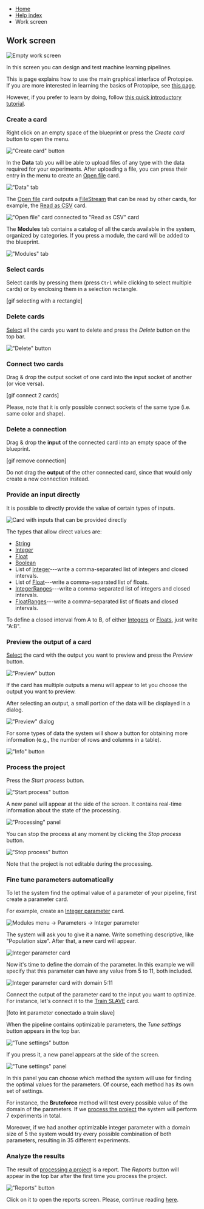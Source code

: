 <ul class="breadcrumb">
    <li><a href="">Home</a></li>
    <li><a href="help.html">Help index</a></li>
    <li>Work screen</li>
</ul>

## Work screen

![Empty work screen](assets/img/work_screen/introduction_1.png)

In this screen you can design and test machine learning pipelines.

This is page explains how to use the main graphical interface of Protopipe. If you are more interested in learning the basics of Protopipe, see [this page](basics.html).

However, if you prefer to learn by doing, follow [this quick introductory tutorial](tutorials/introductory).

### Create a card

Right click on an empty space of the blueprint or press the *Create card* button to open the menu.

!["Create card" button](assets/img/work_screen/create_1.png)

In the **Data** tab you will be able to upload files of any type with the data required for your experiments. After uploading a file, you can press their entry in the menu to create an [Open file](cards/openFile.html) card.

!["Data" tab](assets/img/work_screen/create_2.png)

The [Open file](cards/openFile.html) card outputs a [FileStream](types/FileStream.html) that can be read by other cards, for example, the [Read as CSV](cards/readAsCSV.html) card.

!["Open file" card connected to "Read as CSV" card](assets/img/work_screen/create_3.png)

The **Modules** tab contains a catalog of all the cards available in the system, organized by categories. If you press a module, the card will be added to the blueprint.

!["Modules" tab](assets/img/work_screen/create_4.png)

### Select cards

Select cards by pressing them (press `Ctrl` while clicking to select multiple cards) or by enclosing them in a selection rectangle.

[gif selecting with a rectangle]

### Delete cards

[Select](#select-cards) all the cards you want to delete and press the *Delete* button on the top bar.

!["Delete" button](assets/img/work_screen/delete_1.png)

### Connect two cards

Drag & drop the output socket of one card into the input socket of another (or vice versa).

[gif connect 2 cards]

Please, note that it is only possible connect sockets of the same type (i.e. same color and shape).

### Delete a connection

Drag & drop the **input** of the connected card into an empty space of the blueprint.

[gif remove connection]

Do not drag the **output** of the other connected card, since that would only create a new connection instead.

### Provide an input directly

It is possible to directly provide the value of certain types of inputs.

![Card with inputs that can be provided directly](assets/img/work_screen/provide_1.png)

The types that allow direct values are:

* [String](types/String.html)
* [Integer](types/String.html)
* [Float](types/String.html)
* [Boolean](types/String.html)
* List of [Integer](types/String.html)---write a comma-separated list of integers and closed intervals.
* List of [Float](types/String.html)---write a comma-separated list of floats.
* [IntegerRanges](types/IntegerRanges.html)---write a comma-separated list of integers and closed intervals.
* [FloatRanges](types/FloatRanges.html)---write a comma-separated list of floats and closed intervals.

To define a closed interval from A to B, of either [Integers](types/String.html) or [Floats](types/String.html), just write "A:B".

### Preview the output of a card

[Select](#select-cards) the card with the output you want to preview and press the *Preview* button.

!["Preview" button](assets/img/work_screen/preview_1.png)

If the card has multiple outputs a menu will appear to let you choose the output you want to preview.

After selecting an output, a small portion of the data will be displayed in a dialog.

!["Preview" dialog](assets/img/work_screen/preview_2.png)

For some types of data the system will show a button for obtaining more information (e.g., the number of rows and columns in a table).

!["Info" button](assets/img/work_screen/preview_3.png)

### Process the project

Press the *Start process* button.

!["Start process" button](assets/img/work_screen/process_1.png)

A new panel will appear at the side of the screen. It contains real-time information about the state of the processing.

!["Processing" panel](assets/img/work_screen/process_2.png)

You can stop the process at any moment by clicking the *Stop process* button.

!["Stop process" button](assets/img/work_screen/process_3.png)

Note that the project is not editable during the processing.

### Fine tune parameters automatically

To let the system find the optimal value of a parameter of your pipeline, first create a parameter card.

For example, create an [Integer parameter](types/parameterInteger.html) card.

![Modules menu -> Parameters -> Integer parameter](assets/img/work_screen/tune_1.png)

The system will ask you to give it a name. Write something descriptive, like "Population size". After that, a new card will appear.

![Integer parameter card](assets/img/work_screen/tune_2.png)

Now it's time to define the domain of the parameter. In this example we will specify that this parameter can have any value from 5 to 11, both included.

![Integer parameter card with domain 5:11](assets/img/work_screen/tune_3.png)

Connect the output of the parameter card to the input you want to optimize. For instance, let's connect it to the [Train SLAVE](cards/trainSLAVE.html) card.

[foto int parameter conectado a train slave]

When the pipeline contains optimizable parameters, the *Tune settings* button appears in the top bar.

!["Tune settings" button](assets/img/work_screen/tune_4.png)

If you press it, a new panel appears at the side of the screen.

!["Tune settings" panel](assets/img/work_screen/tune_5.png)

In this panel you can choose which method the system will use for finding the optimal values for the parameters. Of course, each method has its own set of settings.

For instance, the **Bruteforce** method will test every possible value of the domain of the parameters. If we [process the project](#process-the-project) the system will perform 7 experiments in total.

Moreover, if we had another optimizable integer parameter with a domain size of 5 the system would try every possible combination of both parameters, resulting in 35 different experiments.

### Analyze the results

The result of [processing a project](#process-the-project) is a report. The *Reports* button will appear in the top bar after the first time you process the project.

!["Reports" button](assets/img/work_screen/analyze_1.png)

Click on it to open the reports screen. Please, continue reading [here](reports_screen.html).

